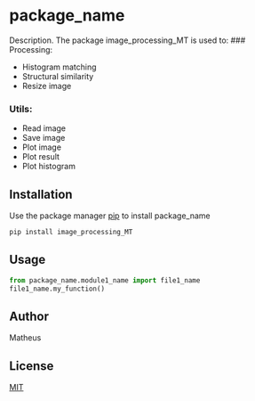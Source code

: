 # package_name

Description. 
The package image_processing_MT is used to:
	### Processing:
- Histogram matching
- Structural similarity
- Resize image

### Utils:
- Read image
- Save image
- Plot image
- Plot result
- Plot histogram


## Installation

Use the package manager [pip](https://pip.pypa.io/en/stable/) to install package_name

```bash
pip install image_processing_MT
```

## Usage

```python
from package_name.module1_name import file1_name
file1_name.my_function()
```

## Author
Matheus

## License
[MIT](https://choosealicense.com/licenses/mit/)